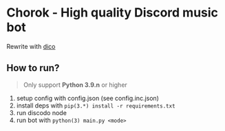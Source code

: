 # Chorok - High quality Discord music bot
Rewrite with [dico](https://github.com/dico-api/dico)

## How to run?
> Only support **Python 3.9.n** or higher
1. setup config with config.json (see config.inc.json)
2. install deps with `pip(3.*) install -r requirements.txt`
3. run discodo node
4. run bot with `python(3) main.py <mode>`
